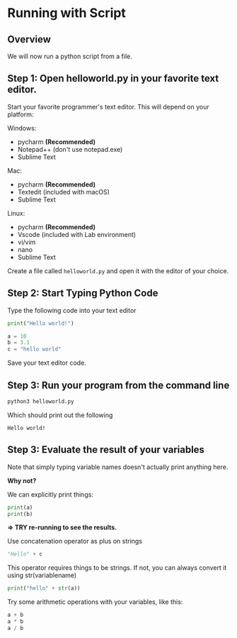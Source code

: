Running with Script
=============

## Overview

We will now run a python script from a file.

## Step 1: Open helloworld.py in your favorite text editor.

Start your favorite programmer's text editor. This will depend on your platform:

Windows:

* pycharm **(Recommended)**
* Notepad++ (don't use notepad.exe)
* Sublime Text

Mac:

* pycharm **(Recommended)**
* Textedit (included with macOS)
* Sublime Text

Linux:

* pycharm **(Recommended)**
* Vscode (included with Lab environment)
* vi/vim
* nano
* Sublime Text

Create a file called `helloworld.py`  and open it with the editor of your choice.

## Step 2: Start Typing Python Code

Type the following code into your text editor

```python
print("Hello world!")

a = 10
b = 3.1
c = "hello world"
```

Save your text editor code.

## Step 3: Run your program from the command line

```bash
python3 helloworld.py
```

Which should print out the following

```console
Hello world!
```

## Step 3: Evaluate the result of your variables

Note that simply typing variable names doesn't actually print anything here.

**Why not?**

We can explicitly print things:

```python
print(a)
print(b)
```

**=> TRY re-running to see the results.**

Use concatenation operator as plus on strings

```python
"Hello" + c 
```

This operator requires things to be strings. If not, you can always convert it using str(variablename)

```python
print("hello" + str(a))
```

Try some arithmetic operations with your variables, like this:

```python
a + b
a * b
a / b
```






